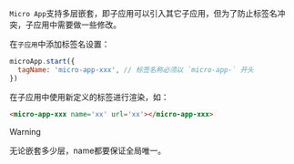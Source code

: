 `Micro App`支持多层嵌套，即子应用可以引入其它子应用，但为了防止标签名冲突，子应用中需要做一些修改。

在`子应用`中添加标签名设置：

```js
microApp.start({
  tagName: 'micro-app-xxx', // 标签名称必须以 `micro-app-` 开头
})
```

在子应用中使用新定义的标签进行渲染，如：
```html
<micro-app-xxx name='xx' url='xx'></micro-app-xxx>
```

> [!WARNING]
> 无论嵌套多少层，name都要保证全局唯一。
